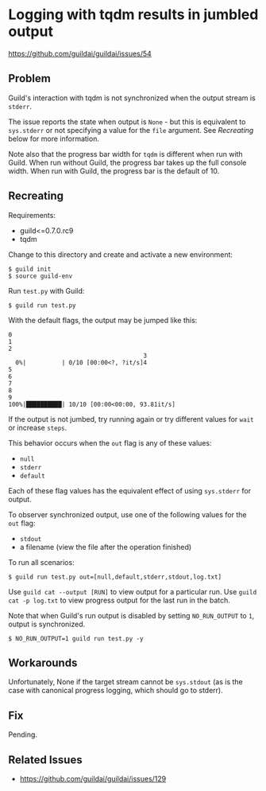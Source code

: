 # Logging with tqdm results in jumbled output

https://github.com/guildai/guildai/issues/54

## Problem

Guild's interaction with tqdm is not synchronized when the output
stream is `stderr`.

The issue reports the state when output is `None` - but this is
equivalent to `sys.stderr` or not specifying a value for the `file`
argument. See *Recreating* below for more information.

Note also that the progress bar width for `tqdm` is different when run
with Guild. When run without Guild, the progress bar takes up the full
console width. When run with Guild, the progress bar is the default of
10.

## Recreating

Requirements:

- guild<=0.7.0.rc9
- tqdm

Change to this directory and create and activate a new environment:

    $ guild init
    $ source guild-env

Run `test.py` with Guild:

    $ guild run test.py

With the default flags, the output may be jumped like this:

```
0
1
2
                                      3
  0%|          | 0/10 [00:00<?, ?it/s]4
5
6
7
8
9
100%|██████████| 10/10 [00:00<00:00, 93.81it/s]
```

If the output is not jumbed, try running again or try different values
for `wait` or increase `steps`.

This behavior occurs when the `out` flag is any of these values:

- `null`
- `stderr`
- `default`

Each of these flag values has the equivalent effect of using
`sys.stderr` for output.

To observer synchronized output, use one of the following values for
the `out` flag:

- `stdout`
- a filename (view the file after the operation finished)

To run all scenarios:

    $ guild run test.py out=[null,default,stderr,stdout,log.txt]

Use `guild cat --output [RUN]` to view output for a particular
run. Use `guild cat -p log.txt` to view progress output for the last
run in the batch.

Note that when Guild's run output is disabled by setting
`NO_RUN_OUTPUT` to `1`, output is synchronized.

    $ NO_RUN_OUTPUT=1 guild run test.py -y

## Workarounds

Unfortunately, None if the target stream cannot be `sys.stdout` (as is
the case with canonical progress logging, which should go to stderr).

## Fix

Pending.

## Related Issues

- https://github.com/guildai/guildai/issues/129
